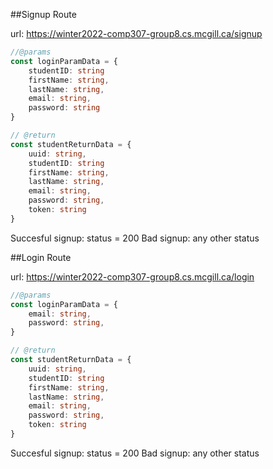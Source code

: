 
##Signup Route

url:
https://winter2022-comp307-group8.cs.mcgill.ca/signup

```typescript
//@params
const loginParamData = {
    studentID: string
    firstName: string,
    lastName: string,
    email: string,
    password: string
}

// @return
const studentReturnData = {
    uuid: string,
    studentID: string
    firstName: string,
    lastName: string,
    email: string,
    password: string,
    token: string
}
```

Succesful signup: status = 200
Bad signup: any other status

##Login Route

url:
https://winter2022-comp307-group8.cs.mcgill.ca/login

```typescript
//@params
const loginParamData = {
    email: string,
    password: string,
}

// @return
const studentReturnData = {
    uuid: string,
    studentID: string
    firstName: string,
    lastName: string,
    email: string,
    password: string,
    token: string
}
```

Succesful signup: status = 200
Bad signup: any other status
